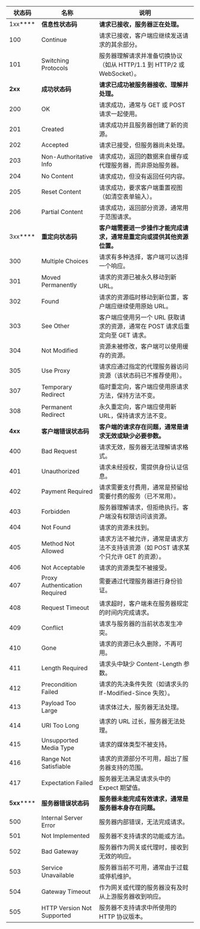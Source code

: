 | 状态码      | 名称                          | 说明                                                         |
| ----------- | ----------------------------- | ------------------------------------------------------------ |
| 1xx****     | **信息性状态码**              | **请求已接收，服务器正在处理。**                             |
| 100         | Continue                      | 请求已接收，客户端应继续发送请求的其余部分。                 |
| 101         | Switching Protocols           | 服务器理解请求并准备切换协议（如从 HTTP/1.1 到  HTTP/2 或 WebSocket）。 |
| **2xx**     | **成功状态码**                | **请求已成功被服务器接收、理解并处理。**                     |
| 200         | OK                            | 请求成功，通常与 GET 或 POST 请求一起使用。                  |
| 201         | Created                       | 请求成功并且服务器创建了新的资源。                           |
| 202         | Accepted                      | 请求已接受，但服务器尚未处理。                               |
| 203         | Non-Authoritative Info        | 请求成功，返回的数据来自缓存或代理服务器，而非原始服务器。   |
| 204         | No Content                    | 请求成功，但没有返回任何内容。                               |
| 205         | Reset Content                 | 请求成功，要求客户端重置视图（如清空表单输入）。             |
| 206         | Partial Content               | 请求成功，返回部分资源，通常用于范围请求。                   |
| 3xx****     | **重定向状态码**              | **客户端需要进一步操作才能完成请求，通常是重定向或提供其他资源位置。** |
| 300         | Multiple Choices              | 请求有多种选择，客户端可以选择一个响应。                     |
| 301         | Moved Permanently             | 请求的资源已被永久移动到新 URL。                             |
| 302         | Found                         | 请求的资源临时移动到新位置，客户端应继续使用原始 URL。       |
| 303         | See Other                     | 客户端应使用另一个 URL 获取请求的资源，通常在 POST  请求后重定向至 GET 请求。 |
| 304         | Not Modified                  | 资源未被修改，客户端可以使用缓存的资源。                     |
| 305         | Use Proxy                     | 请求应通过指定的代理服务器访问资源（该状态码已不推荐使用）。 |
| 307         | Temporary Redirect            | 临时重定向，客户端应使用原请求方法，保持方法不变。           |
| 308         | Permanent Redirect            | 永久重定向，客户端应使用新 URL，保持请求方法不变。           |
| **4xx**     | **客户端错误状态码**          | **客户端的请求存在问题，通常是请求无效或缺少必要参数。**     |
| 400         | Bad Request                   | 请求无效，服务器无法理解请求格式。                           |
| 401         | Unauthorized                  | 请求未经授权，需提供身份认证信息。                           |
| 402         | Payment Required              | 请求需要支付费用，通常是预留给需要付费的服务（已不常用）。   |
| 403         | Forbidden                     | 服务器理解请求，但拒绝执行。客户端没有权限访问该资源。       |
| 404         | Not Found                     | 请求的资源未找到。                                           |
| 405         | Method Not Allowed            | 请求方法不被允许，通常是请求方法不支持该资源（如 POST  请求某个只允许 GET 的资源）。 |
| 406         | Not Acceptable                | 请求的资源类型不被接受。                                     |
| 407         | Proxy Authentication Required | 需要通过代理服务器进行身份验证。                             |
| 408         | Request Timeout               | 请求超时，客户端未在服务器规定的时间内完成请求。             |
| 409         | Conflict                      | 请求与服务器的当前状态发生冲突。                             |
| 410         | Gone                          | 请求的资源已永久删除，不再可用。                             |
| 411         | Length Required               | 请求头中缺少 Content-Length 参数。                           |
| 412         | Precondition Failed           | 请求的先决条件失败（如请求头的 If-Modified-Since 失败）。    |
| 413         | Payload Too Large             | 请求体过大，服务器无法处理。                                 |
| 414         | URI Too Long                  | 请求的 URL 过长，服务器无法处理。                            |
| 415         | Unsupported Media Type        | 请求的媒体类型不被支持。                                     |
| 416         | Range Not Satisfiable         | 请求的资源部分不可用，超出了服务器支持的范围。               |
| 417         | Expectation Failed            | 服务器无法满足请求头中的 Expect 期望值。                     |
| **5xx****** | **服务器错误状态码**          | **服务器未能完成有效请求，通常是服务器本身存在问题。**       |
| 500         | Internal Server Error         | 服务器内部错误，无法完成请求。                               |
| 501         | Not Implemented               | 服务器不支持请求的功能或方法。                               |
| 502         | Bad Gateway                   | 服务器作为网关或代理时，接收到无效的响应。                   |
| 503         | Service Unavailable           | 服务器当前不可用，通常由于过载或停机维护。                   |
| 504         | Gateway Timeout               | 作为网关或代理的服务器没有及时从上游服务器收到响应。         |
| 505         | HTTP Version Not Supported    | 服务器不支持请求中所使用的 HTTP 协议版本。                   |